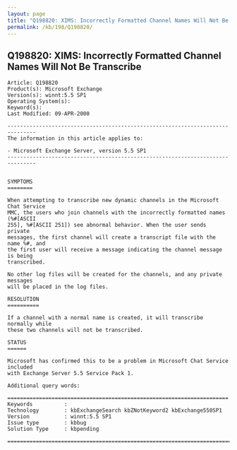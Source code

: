 ```yaml
---
layout: page
title: "Q198820: XIMS: Incorrectly Formatted Channel Names Will Not Be Transcribe"
permalink: /kb/198/Q198820/
---
```


## Q198820: XIMS: Incorrectly Formatted Channel Names Will Not Be Transcribe

	Article: Q198820
	Product(s): Microsoft Exchange
	Version(s): winnt:5.5 SP1
	Operating System(s): 
	Keyword(s): 
	Last Modified: 09-APR-2000
	
	-------------------------------------------------------------------------------
	The information in this article applies to:
	
	- Microsoft Exchange Server, version 5.5 SP1 
	-------------------------------------------------------------------------------
	
	
	SYMPTOMS
	========
	
	When attempting to transcribe new dynamic channels in the Microsoft Chat Service
	MMC, the users who join channels with the incorrectly formatted names (%#[ASCII
	255], %#[ASCII 251]) see abnormal behavior. When the user sends private
	messages, the first channel will create a transcript file with the name %#, and
	the first user will receive a message indicating the channel message is being
	transcribed.
	
	No other log files will be created for the channels, and any private messages
	will be placed in the log files.
	
	RESOLUTION
	==========
	
	If a channel with a normal name is created, it will transcribe normally while
	these two channels will not be transcribed.
	
	STATUS
	======
	
	Microsoft has confirmed this to be a problem in Microsoft Chat Service included
	with Exchange Server 5.5 Service Pack 1.
	
	Additional query words:
	
	======================================================================
	Keywords          :  
	Technology        : kbExchangeSearch kbZNotKeyword2 kbExchange550SP1
	Version           : winnt:5.5 SP1
	Issue type        : kbbug
	Solution Type     : kbpending
	
	=============================================================================
	
